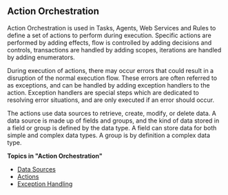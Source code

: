 ## Action Orchestration

Action Orchestration is used in Tasks, Agents, Web Services and Rules to define a set of actions to perform during execution. Specific actions are performed by adding effects, flow is controlled by adding decisions and controls, transactions are handled by adding scopes, iterations are handled by adding enumerators.

During execution of actions, there may occur errors that could result in a disruption of the normal execution flow. These errors are often referred to as exceptions, and can be handled by adding exception handlers to the action. Exception handlers are special steps which are dedicated to resolving error situations, and are only executed if an error should occur.

The actions use data sources to retrieve, create, modify, or delete data. A data source is made up of fields and groups, and the kind of data stored in a field or group is defined by the data type. A field can store data for both simple and complex data types. A group is by definition a complex data type.

**Topics in "Action Orchestration"**
* [Data Sources](data-sources.md)
* [Actions](actions.md)
* [Exception Handling](exception-handling.md)